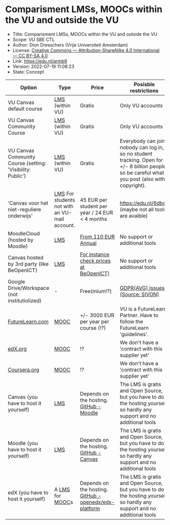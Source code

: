 # Comparisment LMSs, MOOCs within the VU and outside the VU

* Title: Comparisment LMSs, MOOCs within the VU and outside the VU
* Scope: VU SBE CTL 
* Author: Dion Dresschers (Vrije Universiteit Amsterdam)
* License: [Creative Commons — Attribution-ShareAlike 4.0 International — CC BY-SA 4.0](https://creativecommons.org/licenses/by-sa/4.0/)
* Link: https://edu.nl/armb9
* Version: 2022-07-19 11:08:23
* State: Concept

|Option|Type|Price|Posisble restrictions|
|------|---------------------|-----|-|
|VU Canvas default course|[LMS](https://en.wikipedia.org/wiki/Learning_management_system) (within VU)|Gratis|Only VU accounts|
|VU Canvas Community Course|[LMS](https://en.wikipedia.org/wiki/Learning_management_system) (within VU)|Gratis|Only VU accounts|
|VU Canvas Community Course (setting: 'Visibility: Public')|[LMS](https://en.wikipedia.org/wiki/Learning_management_system) (within VU)|Gratis|Everybody can join, nobody can log in, so no student tracking. Open for +/- 8 billion people so be careful what you post (also with copyright).|
|'Canvas voor het niet-reguliere onderwijs'|[LMS](https://en.wikipedia.org/wiki/Learning_management_system) For students not with an VU-mail account.|45 EUR per student per year / 24 EUR < 4 months|https://edu.nl/6dbcu (maybe not all tools are avaible)|
|MoodleCloud (hosted by Moodle)|[LMS](https://en.wikipedia.org/wiki/Learning_management_system)|[From 110 EUR Annual](https://moodle.com/solutions/moodlecloud/)|No support or additional tools|
|Canvas hosted by 3rd party (like BeOpenICT)|[LMS](https://en.wikipedia.org/wiki/Learning_management_system)|[For instance check prices at BeOpenICT)](https://be-open-ict.nl/drupal/)|No support or additional tools|
|Google Drive/Workspace (not institutiolized)|-|Free(mium!?)|[GDPR(AVG) Issues (Source: SIVON)](https://sivon.nl/2021/06/advies-ap-google-workspace-op-scholen-kent-teveel-risicos/)|
|[FutureLearn.com](https://www.futurelearn.com/)|[MOOC](https://en.wikipedia.org/wiki/Massive_open_online_course)|+/- 3000 EUR per year per course (!?)|VU is a FutureLearn Partner. Have to follow the FutureLearn 'guidelines'.|
|[edX.org](https://www.edx.org/)|[MOOC](https://en.wikipedia.org/wiki/Massive_open_online_course)|!?|We don't have a 'contract with this supplier yet'|
|[Coursera.org](https://www.coursera.org/)|[MOOC](https://en.wikipedia.org/wiki/Massive_open_online_course)|!?|We don't have a 'contract with this supplier yet'|
|Canvas (you have to host it yourself)|[LMS](https://en.wikipedia.org/wiki/Learning_management_system)|Depends on the hosting. [GitHub -Moodle](https://github.com/moodle/moodle)|The LMS is gratis and Open Source, but you have to do the hosting yourself, so hardly any support and no additional tools|
|Moodle (you have to host it yourself)|[LMS](https://en.wikipedia.org/wiki/Learning_management_system)|Depends on the hosting. [GitHub - Canvas](https://github.com/instructure/canvas-lms)|The LMS is gratis and Open Source, but you have to do the hosting yourself, so hardly any support and no additional tools|)(https://github.com/instructure/canvas-lms)||The LMS is gratis and Open Source, but you have to do the hosting yourself, so hardly any support and no additional tools|
|edX (you have to host it yourself)|A [LMS](https://en.wikipedia.org/wiki/Learning_management_system) for [MOOC](https://en.wikipedia.org/wiki/Massive_open_online_course)s|Depends on the hosting. [GitHub - openedx/edx-platform](https://github.com/openedx/edx-platform)|The LMS is gratis and Open Source, but you have to do the hosting yourself, so hardly any support and no additional tools|
